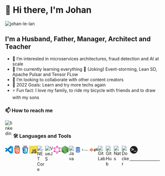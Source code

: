 # 👋  Hi there, I'm Johan 

![johan-le-lan](https://media-exp1.licdn.com/dms/image/C4D03AQE3G_NJCc8p0w/profile-displayphoto-shrink_200_200/0/1570644209036?e=1646265600&v=beta&t=EspLA-dNnp4s6EgBOEJILQN-MLUQxObyz_mKXDyTVXE)

## I'm a Husband, Father, Manager, Architect and Teacher

- 👀 I’m interested in microservices architectures, fraud detection and AI at scale
- 🌱 I’m currently learning everything 🤣 (Joking) Event-storming, Lean SD, Apache Pulsar and Tensor FLow
- 👯 I’m looking to collaborate with other content creators
- 🥅 2022 Goals: Learn and try more techs again
- ⚡ Fun fact: I love my family, to ride my bicycle with friends and to draw with my sons

### 📫 How to reach me

[<img align="left" alt="linkedin" width="26px" src="https://ccinternational.biz/wp-content/uploads/2021/08/In-Blue-Logo-1.png.original-1.png" />](https://www.linkedin.com/in/johan-le-lan)

<br />

### 🛠 Languages and Tools

<img align="left" alt="Visual Studio Code" width="26px" src="https://raw.githubusercontent.com/github/explore/80688e429a7d4ef2fca1e82350fe8e3517d3494d/topics/visual-studio-code/visual-studio-code.png" />
<img align="left" alt="HTML5" width="26px" src="https://raw.githubusercontent.com/github/explore/80688e429a7d4ef2fca1e82350fe8e3517d3494d/topics/html/html.png" />
<img align="left" alt="CSS3" width="26px" src="https://raw.githubusercontent.com/github/explore/80688e429a7d4ef2fca1e82350fe8e3517d3494d/topics/css/css.png" />
<img align="left" alt="JavaScript" width="26px" src="https://raw.githubusercontent.com/github/explore/80688e429a7d4ef2fca1e82350fe8e3517d3494d/topics/javascript/javascript.png" />
<img align="left" alt=".NET Core" width="26px" src="https://upload.wikimedia.org/wikipedia/commons/thumb/e/ee/.NET_Core_Logo.svg/512px-.NET_Core_Logo.svg.png" />
<img align="left" alt="VueJS" width="26px" src="https://vuejs.org/images/logo.svg" />
<img align="left" alt="GraphQL" width="26px" src="https://raw.githubusercontent.com/github/explore/80688e429a7d4ef2fca1e82350fe8e3517d3494d/topics/graphql/graphql.png" />
<img align="left" alt="Node.js" width="26px" src="https://raw.githubusercontent.com/github/explore/80688e429a7d4ef2fca1e82350fe8e3517d3494d/topics/nodejs/nodejs.png" />
<img align="left" alt="Java" width="16px" src="https://upload.wikimedia.org/wikipedia/fr/thumb/2/2e/Java_Logo.svg/322px-Java_Logo.svg.png" />
<img align="left" alt="SQL" width="26px" src="https://raw.githubusercontent.com/github/explore/80688e429a7d4ef2fca1e82350fe8e3517d3494d/topics/sql/sql.png" />
<img align="left" alt="MongoDB" width="26px" src="https://raw.githubusercontent.com/github/explore/80688e429a7d4ef2fca1e82350fe8e3517d3494d/topics/mongodb/mongodb.png" />
<img align="left" alt="Git" width="26px" src="https://raw.githubusercontent.com/github/explore/80688e429a7d4ef2fca1e82350fe8e3517d3494d/topics/git/git.png" />
<img align="left" alt="GitLab" width="26px" src="https://about.gitlab.com/images/press/logo/svg/gitlab-icon-rgb.svg" />
<img align="left" alt="GitHub" width="26px" src="https://github.githubassets.com/images/modules/logos_page/Octocat.png" />
<img align="left" alt="Nats" width="26px" src="https://cncf-branding.netlify.app/img/projects/nats/icon/color/nats-icon-color.png" />
<img align="left" alt="Docker" width="26px" src="https://www.docker.com/sites/default/files/d8/styles/role_icon/public/2019-07/Moby-logo.png?itok=sYH_JEaJ" />
<img align="left" alt="Terminal" width="26px" src="https://raw.githubusercontent.com/github/explore/80688e429a7d4ef2fca1e82350fe8e3517d3494d/topics/terminal/terminal.png" />

<br />
<br />

---

<!---
johanlelan/johanlelan is a ✨ special ✨ repository because its `README.md` (this file) appears on your GitHub profile.
You can click the Preview link to take a look at your changes.
--->
